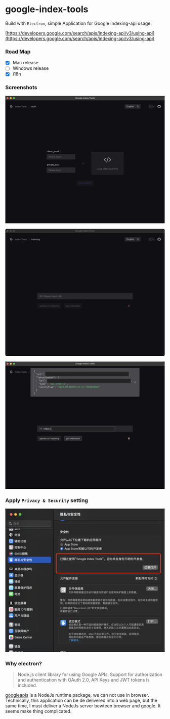# google-index-tools

Build with `Electron`, simple Application for Google indexing-api usage.

[https://developers.google.com/search/apis/indexing-api/v3/using-api](https://developers.google.com/search/apis/indexing-api/v3/using-api)

### Road Map

- [x] Mac release
- [ ] Windows release
- [x] i18n

### Screenshots

![pic](./md/00.png)

![pic](./md/01.png)

![pic](./md/02.png)

### Apply `Privacy & Security` setting

![pic](./md/PS_00.png)

### Why electron?

> Node.js client library for using Google APIs. Support for authorization and authentication with OAuth 2.0, API Keys and JWT tokens is included.

[googleapis](https://www.npmjs.com/package/googleapis) is a NodeJs runtime package, we can not use in browser. Technically, this application can be de delivered into a web page, but the same time, I must deliver a NodeJs server bewteen browser and google. It seems make thing complicated.
